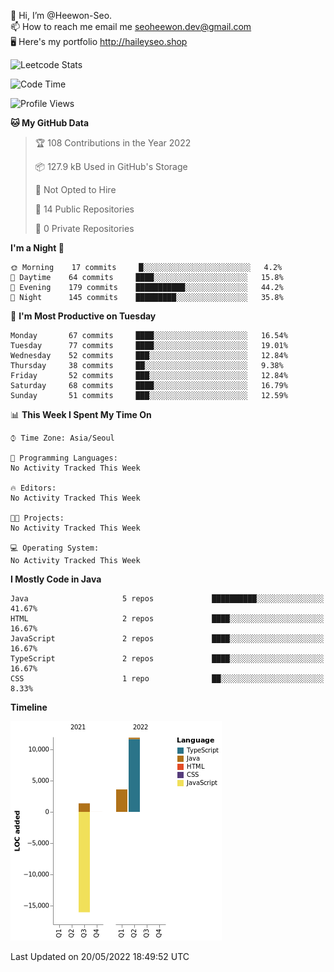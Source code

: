 👋 Hi, I’m @Heewon-Seo.  
📫 How to reach me email me seoheewon.dev@gmail.com   
🖥 Here's my portfolio http://haileyseo.shop

![Leetcode Stats](https://leetcode.card.workers.dev/?username=Heewon-Seo)

 <!--START_SECTION:waka-->
![Code Time](http://img.shields.io/badge/Code%20Time-0%20secs-blue)

![Profile Views](http://img.shields.io/badge/Profile%20Views-0-blue)

**🐱 My GitHub Data** 

> 🏆 108 Contributions in the Year 2022
 > 
> 📦 127.9 kB Used in GitHub's Storage 
 > 
> 🚫 Not Opted to Hire
 > 
> 📜 14 Public Repositories 
 > 
> 🔑 0 Private Repositories  
 > 
**I'm a Night 🦉** 

```text
🌞 Morning    17 commits     █░░░░░░░░░░░░░░░░░░░░░░░░   4.2% 
🌆 Daytime    64 commits     ████░░░░░░░░░░░░░░░░░░░░░   15.8% 
🌃 Evening    179 commits    ███████████░░░░░░░░░░░░░░   44.2% 
🌙 Night      145 commits    █████████░░░░░░░░░░░░░░░░   35.8%

```
📅 **I'm Most Productive on Tuesday** 

```text
Monday       67 commits     ████░░░░░░░░░░░░░░░░░░░░░   16.54% 
Tuesday      77 commits     ████░░░░░░░░░░░░░░░░░░░░░   19.01% 
Wednesday    52 commits     ███░░░░░░░░░░░░░░░░░░░░░░   12.84% 
Thursday     38 commits     ██░░░░░░░░░░░░░░░░░░░░░░░   9.38% 
Friday       52 commits     ███░░░░░░░░░░░░░░░░░░░░░░   12.84% 
Saturday     68 commits     ████░░░░░░░░░░░░░░░░░░░░░   16.79% 
Sunday       51 commits     ███░░░░░░░░░░░░░░░░░░░░░░   12.59%

```


📊 **This Week I Spent My Time On** 

```text
⌚︎ Time Zone: Asia/Seoul

💬 Programming Languages: 
No Activity Tracked This Week

🔥 Editors: 
No Activity Tracked This Week

🐱‍💻 Projects: 
No Activity Tracked This Week

💻 Operating System: 
No Activity Tracked This Week

```

**I Mostly Code in Java** 

```text
Java                     5 repos             ██████████░░░░░░░░░░░░░░░   41.67% 
HTML                     2 repos             ████░░░░░░░░░░░░░░░░░░░░░   16.67% 
JavaScript               2 repos             ████░░░░░░░░░░░░░░░░░░░░░   16.67% 
TypeScript               2 repos             ████░░░░░░░░░░░░░░░░░░░░░   16.67% 
CSS                      1 repo              ██░░░░░░░░░░░░░░░░░░░░░░░   8.33%

```


**Timeline**

![Chart not found](https://raw.githubusercontent.com/Heewon-Seo/Heewon-Seo/main/charts/bar_graph.png) 


 Last Updated on 20/05/2022 18:49:52 UTC
<!--END_SECTION:waka-->

